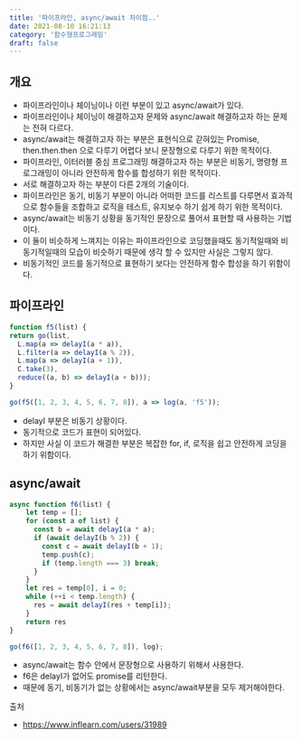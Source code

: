 ```yaml
---
title: '파이프라인, async/await 차이점..'
date: 2021-08-10 16:21:13
category: '함수형프로그래밍'
draft: false
---
```


## 개요
- 파이프라인이나 체이닝이나 이런 부분이 있고 async/await가 있다.
- 파이프라인이나 체이닝이 해결하고자 문제와 async/await 해결하고자 하는 문제는 전혀 다르다.
- async/await는 해결하고자 하는 부분은 표현식으로 갇혀있는 Promise, then.then.then 으로 다루기 어렵다 보니 문장형으로 다루기 위한 목적이다.
- 파이프라인, 이터러블 중심 프로그래밍 해결하고자 하는 부분은 비동기, 명령형 프로그래밍이 아니라 안전하게 함수를 합성하기 위한 목적이다.
- 서로 해결하고자 하는 부분이 다른 2개의 기술이다.
- 파이프라인은 동기, 비동기 부분이 아니라 어떠한 코드를 리스트를 다루면서 효과적으로 함수들을 조합하고 로직을 테스트, 유지보수 하기 쉽게 하기 위한 목적이다.
- async/await는 비동기 상황을 동기적인 문장으로 풀어서 표현할 때 사용하는 기법이다.
- 이 둘이 비슷하게 느껴지는 이유는 파이프라인으로 코딩했을때도 동기적일때와 비동기적일때의 모습이 비슷하기 때문에 생각 할 수 있지만 사실은 그렇지 않다.
- 비동기적인 코드를 동기적으로 표현하기 보다는 안전하게 함수 합성을 하기 위함이다.

## 파이프라인
```javascript
function f5(list) {
return go(list,
  L.map(a => delayI(a * a)),
  L.filter(a => delayI(a % 2)),
  L.map(a => delayI(a + 1)),
  C.take(3),
  reduce((a, b) => delayI(a + b)));
}

go(f5([1, 2, 3, 4, 5, 6, 7, 8]), a => log(a, 'f5'));
```
- delayI 부분은 비동기 상황이다.
- 동기적으로 코드가 표현이 되어있다.
- 하지만 사실 이 코드가 해결한 부분은 복잡한 for, if, 로직을 쉽고 안전하게 코딩을 하기 위함이다.

## async/await
```javascript
async function f6(list) {
    let temp = [];
    for (const a of list) {
      const b = await delayI(a * a);
      if (await delayI(b % 2)) {
        const c = await delayI(b + 1);
        temp.push(c);
        if (temp.length === 3) break;
      }
    }
    let res = temp[0], i = 0;
    while (++i < temp.length) {
      res = await delayI(res + temp[i]);
    }
    return res
}

go(f6([1, 2, 3, 4, 5, 6, 7, 8]), log);
```

- async/await는 함수 안에서 문장형으로 사용하기 위해서 사용한다.
- f6은 delayI가 없어도 promise를 리턴한다.
- 때문에 동기, 비동기가 없는 상황에서는 async/await부분을 모두 제거해야한다.

출처
- https://www.inflearn.com/users/31989
